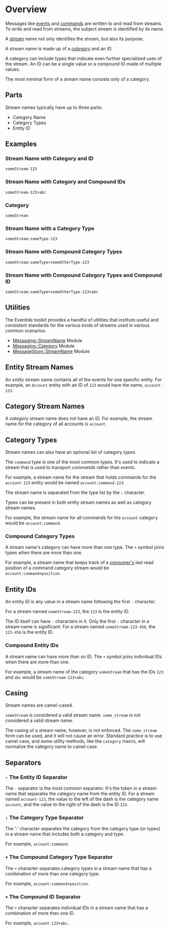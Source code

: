 # Overview

Messages like [events](/glossary.md#event) and [commands](/glossary.md#command) are written to and read from streams. To write and read from streams, the subject stream is identified by its name.

A [stream](/glossary.md#stream) name not only identifies the stream, but also its purpose.

A stream name is made up of a _[category](/glossary.md#category)_ and an _ID_.

A category can include types that indicate even further specialized uses of the stream. An ID can be a single value or a compound ID made of multiple values.

The most minimal form of a stream name consists only of a category.

## Parts

Stream names typically have up to three parts:

- Category Name
- Category Types
- Entity ID

## Examples

### Stream Name with Category and ID

`someStream-123`

### Stream Name with Category and Compound IDs

`someStream-123+abc`

### Category

`someStream`

### Stream Name with a Category Type

`someStream:someType-123`

### Stream Name with Compound Category Types

`someStream:someType+someOtherType-123`

### Stream Name with Compound Category Types and Compound ID

`someStream:someType+someOtherType-123+abc`

## Utilities

The Eventide toolkit provides a handful of utilities that institute useful and consistent standards for the various kinds of streams used in various common scenarios.

- [Messaging::StreamName](./messaging-stream-name.md) Module
- [Messaging::Category](./messaging-category.md) Module
- [MessageStore::StreamName](./messaging-store-stream-name.md) Module

## Entity Stream Names

An _entity_ stream name contains all of the events for one specific entity. For example, an `Account` entity with an ID of `123` would have the name, `account-123`.

## Category Stream Names

A _category_ stream name does not have an ID. For example, the stream name for the category of all accounts is `account`.

## Category Types

Stream names can also have an optional list of category _types_.

The `command` type is one of the most common types. It's used to indicate a stream that is used to transport _commands_ rather than _events_.

For example, a stream name for the stream that holds commands for the `account-123` entity would be named `account:command-123`.

The stream name is separated from the type list by the `:` character.

Types can be present in both entity stream names as well as category stream names.

For example, the stream name for all commands for the `account` category would be `account:command`.

### Compound Category Types

A stream name's category can have more than one type. The `+` symbol joins types when there are more than one.

For example, a stream name that keeps track of a [consumer's](/glossary.md#consumer) last read position of a command category stream would be `account:command+position`.

## Entity IDs

An entity ID is any value in a stream name following the first `-` character.

For a stream named `someStream-123`, the `123` is the entity ID.

The ID itself can have `-` characters in it. Only the first `-` character in a stream name is significant. For a stream named `someStream-123-456`, the `123-456` is the entity ID.

### Compound Entity IDs

A stream name can have more than on ID. The `+` symbol joins individual IDs when there are more than one.

For example, a stream name of the category `someStream` that has the IDs `123` and `abc` would be `someStream-123+abc`.

## Casing

Stream names are camel-cased.

`someStream` is considered a valid stream name. `some_stream` is not considered a valid stream name.

The casing of a stream name, however, is not enforced. The `some_stream` form can be used, and it will not cause an error. Standard practice is to use camel case, and some utility methods, like the `category` macro, will normalize the category name to camel case.

## Separators

### `-` The Entity ID Separator

The `-` separator is the most common separator. It's the token in a stream name that separates the category name from the entity ID. For a stream named `account-123`, the value to the left of the dash is the category name `account`, and the value to the right of the dash is the ID `123`.

### `:` The Category Type Separator

The ':' character separates the category from the category type (or types) in a stream name that includes both a category and type.

For example, `account:command`.

### `+` The Compound Category Type Separator

The `+` character separates category types in a stream name that has a combination of more than one category type.

For example, `account:command+position`.

### `+` The Compound ID Separator

The `+` character separates individual IDs in a stream name that has a combination of more than one ID.

For example, `account-123+abc`.
